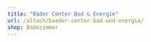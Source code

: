 ```yaml
---
title: "Bäder Center Bad & Energie"
url: /altach/baeder-center-bad-und-energie/
shop: Badezimmer
---
```

